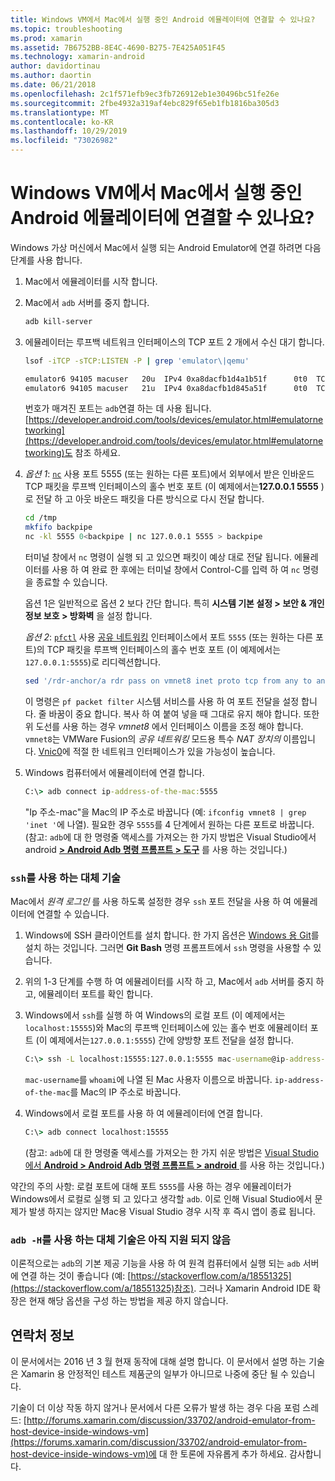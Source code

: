 ```yaml
---
title: Windows VM에서 Mac에서 실행 중인 Android 에뮬레이터에 연결할 수 있나요?
ms.topic: troubleshooting
ms.prod: xamarin
ms.assetid: 7B6752BB-8E4C-4690-B275-7E425A051F45
ms.technology: xamarin-android
author: davidortinau
ms.author: daortin
ms.date: 06/21/2018
ms.openlocfilehash: 2c1f571efb9ec3fb726912eb1e30496bc51fe26e
ms.sourcegitcommit: 2fbe4932a319af4ebc829f65eb1fb1816ba305d3
ms.translationtype: MT
ms.contentlocale: ko-KR
ms.lasthandoff: 10/29/2019
ms.locfileid: "73026982"
---
```

# <a name="is-it-possible-to-connect-to-android-emulators-running-on-a-mac-from-a-windows-vm"></a>Windows VM에서 Mac에서 실행 중인 Android 에뮬레이터에 연결할 수 있나요?

Windows 가상 머신에서 Mac에서 실행 되는 Android Emulator에 연결 하려면 다음 단계를 사용 합니다.

1. Mac에서 에뮬레이터를 시작 합니다.

2. Mac에서 `adb` 서버를 중지 합니다.

    ```bash
    adb kill-server
    ```

3. 에뮬레이터는 루프백 네트워크 인터페이스의 TCP 포트 2 개에서 수신 대기 합니다.

    ```bash
    lsof -iTCP -sTCP:LISTEN -P | grep 'emulator\|qemu'

    emulator6 94105 macuser   20u  IPv4 0xa8dacfb1d4a1b51f      0t0  TCP localhost:5555 (LISTEN)
    emulator6 94105 macuser   21u  IPv4 0xa8dacfb1d845a51f      0t0  TCP localhost:5554 (LISTEN)
    ```

    번호가 매겨진 포트는 `adb`연결 하는 데 사용 됩니다. [https://developer.android.com/tools/devices/emulator.html#emulatornetworking](https://developer.android.com/tools/devices/emulator.html#emulatornetworking)도 참조 하세요.

4. _옵션 1_: [`nc`](https://developer.apple.com/library/mac/documentation/Darwin/Reference/ManPages/man1/nc.1.html) 사용
    포트 5555 (또는 원하는 다른 포트)에서 외부에서 받은 인바운드 TCP 패킷을 루프백 인터페이스의 홀수 번호 포트 (이 예제에서는**127.0.0.1 5555** )로 전달 하 고 아웃 바운드 패킷을 다른 방식으로 다시 전달 합니다.

    ```bash
    cd /tmp
    mkfifo backpipe
    nc -kl 5555 0<backpipe | nc 127.0.0.1 5555 > backpipe
    ```

    터미널 창에서 `nc` 명령이 실행 되 고 있으면 패킷이 예상 대로 전달 됩니다. 에뮬레이터를 사용 하 여 완료 한 후에는 터미널 창에서 Control-C를 입력 하 여 `nc` 명령을 종료할 수 있습니다.

    옵션 1은 일반적으로 옵션 2 보다 간단 합니다. 특히 **시스템 기본 설정 > 보안 & 개인 정보 보호 > 방화벽** 을 설정 합니다. 

    _옵션 2_: [`pfctl`](https://developer.apple.com/library/mac/documentation/Darwin/Reference/ManPages/man8/pfctl.8.html) 사용
    [공유 네트워킹](https://kb.parallels.com/en/4948) 인터페이스에서 포트 `5555` (또는 원하는 다른 포트)의 TCP 패킷을 루프백 인터페이스의 홀수 번호 포트 (이 예제에서는`127.0.0.1:5555`)로 리디렉션합니다.

    ```bash
    sed '/rdr-anchor/a rdr pass on vmnet8 inet proto tcp from any to any port 5555 -> 127.0.0.1 port 5555' /etc/pf.conf | sudo pfctl -ef -
    ```

    이 명령은 `pf packet filter` 시스템 서비스를 사용 하 여 포트 전달을 설정 합니다. 줄 바꿈이 중요 합니다. 복사 하 여 붙여 넣을 때 그대로 유지 해야 합니다. 또한 위 도선를 사용 하는 경우 *vmnet8* 에서 인터페이스 이름을 조정 해야 합니다. `vmnet8`는 VMWare Fusion의 *공유 네트워킹* 모드용 특수 *NAT 장치의* 이름입니다. [Vnic0](https://download.parallels.com/doc/psbm/en/Parallels_Server_Bare_Metal_Users_Guide/29258.htm)에 적절 한 네트워크 인터페이스가 있을 가능성이 높습니다.

5. Windows 컴퓨터에서 에뮬레이터에 연결 합니다.

    ```cmd
    C:\> adb connect ip-address-of-the-mac:5555
    ```

    "Ip 주소-mac"을 Mac의 IP 주소로 바꿉니다 (예: `ifconfig vmnet8 | grep 'inet '`에 나열). 필요한 경우 `5555`를 4 단계에서 원하는 다른 포트로 바꿉니다\. (참고: `adb`에 대 한 명령줄 액세스를 가져오는 한 가지 방법은 Visual Studio에서 android [ **> Android Adb 명령 프롬프트 > 도구**](~/cross-platform/troubleshooting/questions/version-logs.md#adb-logcat) 를 사용 하는 것입니다.)

### <a name="alternate-technique-using-ssh"></a>`ssh`를 사용 하는 대체 기술

Mac에서 _원격 로그인_ 를 사용 하도록 설정한 경우 `ssh` 포트 전달을 사용 하 여 에뮬레이터에 연결할 수 있습니다.

1. Windows에 SSH 클라이언트를 설치 합니다. 한 가지 옵션은 [Windows 용 Git](https://git-for-windows.github.io/)를 설치 하는 것입니다. 그러면 **Git Bash** 명령 프롬프트에서 `ssh` 명령을 사용할 수 있습니다.

2. 위의 1-3 단계를 수행 하 여 에뮬레이터를 시작 하 고, Mac에서 `adb` 서버를 중지 하 고, 에뮬레이터 포트를 확인 합니다.

3. Windows에서 `ssh`를 실행 하 여 Windows의 로컬 포트 (이 예제에서는`localhost:15555`)와 Mac의 루프백 인터페이스에 있는 홀수 번호 에뮬레이터 포트 (이 예제에서는`127.0.0.1:5555`) 간에 양방향 포트 전달을 설정 합니다.

    ```cmd 
    C:\> ssh -L localhost:15555:127.0.0.1:5555 mac-username@ip-address-of-the-mac
    ```

    `mac-username`를 `whoami`에 나열 된 Mac 사용자 이름으로 바꿉니다. `ip-address-of-the-mac`를 Mac의 IP 주소로 바꿉니다.

4. Windows에서 로컬 포트를 사용 하 여 에뮬레이터에 연결 합니다.

    ```cmd
    C:\> adb connect localhost:15555
    ```

    (참고: `adb`에 대 한 명령줄 액세스를 가져오는 한 가지 쉬운 방법은 [Visual Studio에서 **Android > Android Adb 명령 프롬프트 > android** ](~/cross-platform/troubleshooting/questions/version-logs.md#adb-logcat)를 사용 하는 것입니다.)

약간의 주의 사항: 로컬 포트에 대해 포트 `5555`를 사용 하는 경우 에뮬레이터가 Windows에서 로컬로 실행 되 고 있다고 생각할 `adb`. 이로 인해 Visual Studio에서 문제가 발생 하지는 않지만 Mac용 Visual Studio 경우 시작 후 즉시 앱이 종료 됩니다.

### <a name="alternate-technique-using-adb--h-is-not-yet-supported"></a>`adb -H`를 사용 하는 대체 기술은 아직 지원 되지 않음

이론적으로는 `adb`의 기본 제공 기능을 사용 하 여 원격 컴퓨터에서 실행 되는 `adb` 서버에 연결 하는 것이 좋습니다 (예: [https://stackoverflow.com/a/18551325](https://stackoverflow.com/a/18551325)참조).
그러나 Xamarin Android IDE 확장은 현재 해당 옵션을 구성 하는 방법을 제공 하지 않습니다.

## <a name="contact-information"></a>연락처 정보

이 문서에서는 2016 년 3 월 현재 동작에 대해 설명 합니다. 이 문서에서 설명 하는 기술은 Xamarin 용 안정적인 테스트 제품군의 일부가 아니므로 나중에 중단 될 수 있습니다.

기술이 더 이상 작동 하지 않거나 문서에서 다른 오류가 발생 하는 경우 다음 포럼 스레드: [http://forums.xamarin.com/discussion/33702/android-emulator-from-host-device-inside-windows-vm](https://forums.xamarin.com/discussion/33702/android-emulator-from-host-device-inside-windows-vm)에 대 한 토론에 자유롭게 추가 하세요.
감사합니다.
